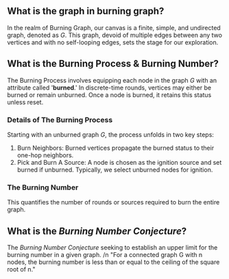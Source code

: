 ## What is the **graph** in burning graph?
In the realm of Burning Graph, our canvas is a finite, simple, and undirected graph, denoted as *G*. This graph, devoid of multiple edges between any two vertices and with no self-looping edges, sets the stage for our exploration.

## What is the Burning Process & Burning Number?
The Burning Process involves equipping each node in the graph *G* with an attribute called '**burned**.' In discrete-time rounds, vertices may either be burned or remain unburned. Once a node is burned, it retains this status unless reset.

### Details of The Burning Process
Starting with an unburned graph *G*, the process unfolds in two key steps: 
1. Burn Neighbors: Burned vertices propagate the burned status to their one-hop neighbors.
2. Pick and Burn A Source: A node is chosen as the ignition source and set burned if unburned. Typically, we select unburned nodes for ignition.

### The Burning Number
This quantifies the number of rounds or sources required to burn the entire graph.

## What is the *Burning Number Conjecture*?
The *Burning Number Conjecture* seeking to establish an upper limit for the burning number in a given graph. /n
"For a connected graph G with n nodes, the burning number is less than or equal to the ceiling of the square root of n."
